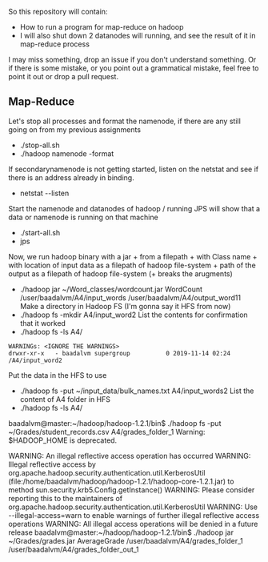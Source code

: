 So this repository will contain:
- How to run a program for map-reduce on hadoop
- I will also shut down 2 datanodes will running, and see the result of it in map-reduce process

I may miss something, drop an issue if you don't understand something. Or if there is some mistake, or you point out a grammatical mistake, feel free to point it out or drop a pull request.


## Map-Reduce

Let's stop all processes and format the namenode, if there are any still going on from my previous assignments
- ./stop-all.sh 
- ./hadoop namenode -format

If secondarynamenode is not getting started, listen on the netstat and see if there is an address already in binding.
- netstat --listen

Start the namenode and datanodes of hadoop / running JPS will show that a data or namenode is running on that machine
- ./start-all.sh 
- jps

Now, we run hadoop binary with a jar + from a filepath + with Class name + with location of input data as a filepath of hadoop file-system + path of the output as a filepath of hadoop file-system (+ breaks the arugments) 
- ./hadoop jar ~/Word_classes/wordcount.jar WordCount /user/baadalvm/A4/input_words /user/baadalvm/A4/output_word11
Make a directory in Hadoop FS (I'm gonna say it HFS from now)
- ./hadoop fs -mkdir A4/input_word2
List the contents for confirmation that it worked
- ./hadoop fs -ls A4/
```
WARNINGs: <IGNORE THE WARNINGS>
drwxr-xr-x   - baadalvm supergroup          0 2019-11-14 02:24 /A4/input_word2
```
Put the data in the HFS to use
- ./hadoop fs -put ~/input_data/bulk_names.txt  A4/input_words2
List the content of A4 folder in HFS
- ./hadoop fs -ls A4/










baadalvm@master:~/hadoop/hadoop-1.2.1/bin$ ./hadoop fs -put ~/Grades/student_records.csv  A4/grades_folder_1
Warning: $HADOOP_HOME is deprecated.

WARNING: An illegal reflective access operation has occurred
WARNING: Illegal reflective access by org.apache.hadoop.security.authentication.util.KerberosUtil (file:/home/baadalvm/hadoop/hadoop-1.2.1/hadoop-core-1.2.1.jar) to method sun.security.krb5.Config.getInstance()
WARNING: Please consider reporting this to the maintainers of org.apache.hadoop.security.authentication.util.KerberosUtil
WARNING: Use --illegal-access=warn to enable warnings of further illegal reflective access operations
WARNING: All illegal access operations will be denied in a future release
baadalvm@master:~/hadoop/hadoop-1.2.1/bin$ ./hadoop jar ~/Grades/grades.jar AverageGrade /user/baadalvm/A4/grades_folder_1 /user/baadalvm/A4/grades_folder_out_1




